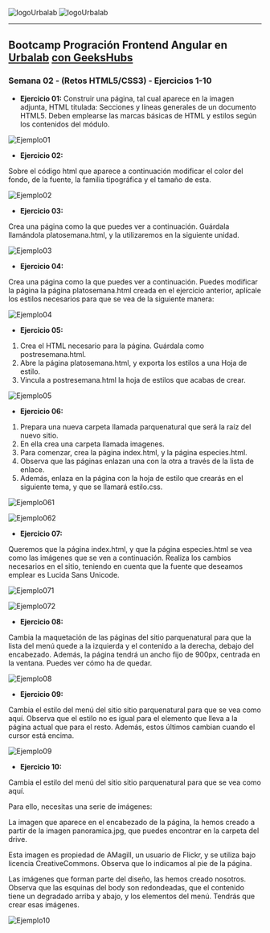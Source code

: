 
![logoUrbalab](https://github.com/carlosnsuner/cns-se02-html-css-03112022/raw/master/Ex1/img/logo-urbalab-web.png) ![logoUrbalab](https://github.com/carlosnsuner/cns-se02-html-css-03112022/raw/master/Ex1/img/geekshubs.jpg)

***

## Bootcamp Progración Frontend Angular en [Urbalab](https://www.urbalabgandia.com/es/inicio/) [con GeeksHubs](https://geekshubsacademy.com/)

### Semana 02 - (Retos HTML5/CSS3) - Ejercicios 1-10

* **Ejercicio 01:**
Construir una página, tal cual aparece en la imagen adjunta, HTML titulada: Secciones y líneas generales de un documento HTML5. Deben emplearse las marcas básicas de HTML y estilos según los contenidos del módulo.

![Ejemplo01](https://github.com/carlosnsuner/cns-se02-html-css-03112022/raw/master/Ex1/img/ejemplo01.PNG)

* **Ejercicio 02:**

Sobre el código html que aparece a continuación modificar el color del fondo, de la fuente, la familia tipográfica y el tamaño de esta.

![Ejemplo02](https://github.com/carlosnsuner/cns-se02-html-css-03112022/raw/master/Ex2/img/ejemplo02.PNG)

* **Ejercicio 03:**

Crea una página como la que puedes ver a continuación. Guárdala llamándola platosemana.html, y la utilizaremos en la siguiente unidad.

![Ejemplo03](https://github.com/carlosnsuner/cns-se02-html-css-03112022/raw/master/Ex3/img/ejemplo03.PNG)

* **Ejercicio 04:**

Crea una página como la que puedes ver a continuación. Puedes modificar la página la página platosemana.html creada en el ejercicio anterior, aplícale los estilos necesarios para que se vea de la siguiente manera:

![Ejemplo04](https://github.com/carlosnsuner/cns-se02-html-css-03112022/raw/master/Ex4/img/ejemplo04.PNG)

* **Ejercicio 05:**

1. Crea el HTML necesario para la página. Guárdala como postresemana.html.
2. Abre la página platosemana.html, y exporta los estilos a una Hoja de estilo.
3. Vincula a postresemana.html la hoja de estilos que acabas de crear.

![Ejemplo05](https://github.com/carlosnsuner/cns-se02-html-css-03112022/raw/master/Ex5/img/ejemplo05.PNG)

* **Ejercicio 06:**

1. Prepara una nueva carpeta llamada parquenatural que será la raíz del nuevo sitio.
2. En ella crea una carpeta llamada imagenes.
3. Para comenzar, crea la página index.html, y la página especies.html.
4. Observa que las páginas enlazan una con la otra a través de la lista de enlace.
5. Además, enlaza en la página con la hoja de estilo que crearás en el siguiente tema, y que se llamará estilo.css.

![Ejemplo061](https://github.com/carlosnsuner/cns-se02-html-css-03112022/raw/master/Ex6/img/ejercicio061.PNG)

![Ejemplo062](https://github.com/carlosnsuner/cns-se02-html-css-03112022/raw/master/Ex6/img/ejercicio062.PNG)

* **Ejercicio 07:**

Queremos que la página index.html, y que la página especies.html se vea como las imágenes que se ven a continuación. Realiza los cambios necesarios en el sitio, teniendo en cuenta que la fuente que deseamos emplear es Lucida Sans Unicode.

![Ejemplo071](https://github.com/carlosnsuner/cns-se02-html-css-03112022/raw/master/Ex7/img/ejercicio071.PNG)

![Ejemplo072](https://github.com/carlosnsuner/cns-se02-html-css-03112022/raw/master/Ex7/img/ejercicio072.PNG)

* **Ejercicio 08:**

Cambia la maquetación de las páginas del sitio parquenatural para que la lista del menú quede a la izquierda y el contenido a la derecha, debajo del encabezado. Además, la página tendrá un ancho fijo de 900px,
centrada en la ventana. Puedes ver cómo ha de quedar.

![Ejemplo08](https://github.com/carlosnsuner/cns-se02-html-css-03112022/raw/master/Ex8/img/ejercicio08.PNG)

* **Ejercicio 09:**

Cambia el estilo del menú del sitio sitio parquenatural para que se vea
como aquí. Observa que el estilo no es igual para el elemento que lleva a la página actual que para el resto. Además, estos últimos cambian cuando el cursor está encima.

![Ejemplo09](https://github.com/carlosnsuner/cns-se02-html-css-03112022/raw/master/Ex9/img/ejercicio09.PNG)

* **Ejercicio 10:**

Cambia el estilo del menú del sitio sitio parquenatural para que se vea como aquí. 

Para ello, necesitas una serie de imágenes:

La imagen que aparece en el encabezado de la página, la hemos creado a partir de la imagen panoramica.jpg, que puedes encontrar en la carpeta del drive.

Esta imagen es propiedad de AMagill, un usuario de Flickr, y se utiliza bajo licencia CreativeCommons. Observa que lo indicamos al pie de la página.
 
Las imágenes que forman parte del diseño, las hemos creado nosotros. 
Observa que las esquinas del body son redondeadas, que el contenido 
tiene un degradado arriba y abajo, y los elementos del menú. Tendrás 
que crear esas imágenes.

![Ejemplo10](https://github.com/carlosnsuner/cns-se02-html-css-03112022/raw/master/Ex10/img/ejercicio10.PNG)







